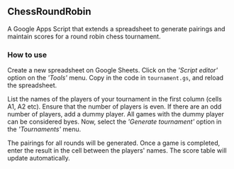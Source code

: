 ## ChessRoundRobin
A Google Apps Script that extends a spreadsheet to generate pairings and maintain scores for a round robin chess tournament.

### How to use
Create a new spreadsheet on Google Sheets. Click on the _'Script editor'_ option on the _'Tools'_ menu. Copy in the code in `tournament.gs`, and reload the spreadsheet.

List the names of the players of your tournament in the first column (cells A1, A2 etc). Ensure that the number of players is even. If there are an odd number of players, add a dummy player. All games with the dummy player can be considered byes. Now, select the _'Generate tournament'_ option in the _'Tournaments'_ menu.

The pairings for all rounds will be generated. Once a game is completed, enter the result in the cell between the players' names. The score table will update automatically.
